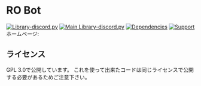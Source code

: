 # RO Bot
[![Library-discord.py](https://img.shields.io/badge/Python-3.8.6-3778ae?logo=Python&logoColor=ffffff)](https://python.org) [![Main Library-discord.py](https://img.shields.io/badge/Main%20Library-discord.py-fecc34?logo=pypi&logoColor=ffffff)](https://github.com/Rapptz/discord.py) [![Dependencies](https://img.shields.io/librariesio/github/SevenBot-dev/SevenBot?label=Dependencies&logo=libraries-dot-io&logoColor=ffffff)](https://libraries.io/github/SevenBot-dev/SevenBot) [![Support](https://img.shields.io/discord/715540925081714788?color=5865f2&label=Discord&logo=Discord&logoColor=ffffff)](https://discord.gg/9DXVhkKZhb)  
ホームページ: 


## ライセンス
GPL 3.0で公開しています。
これを使って出来たコードは同じライセンスで公開する必要があるためご注意下さい。
